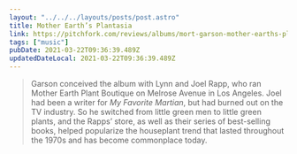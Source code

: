 ```yaml
---
layout: "../../../layouts/posts/post.astro"
title: Mother Earth’s Plantasia
link: https://pitchfork.com/reviews/albums/mort-garson-mother-earths-plantasia/
tags: ["music"]
pubDate: 2021-03-22T09:36:39.489Z
updatedDateLocal: 2021-03-22T09:36:39.489Z
---
```


> Garson conceived the album with Lynn and Joel Rapp, who ran Mother Earth Plant Boutique on Melrose Avenue in Los Angeles. Joel had been a writer for _My Favorite Martian_, but had burned out on the TV industry. So he switched from little green men to little green plants, and the Rapps’ store, as well as their series of best-selling books, helped popularize the houseplant trend that lasted throughout the 1970s and has become commonplace today.
